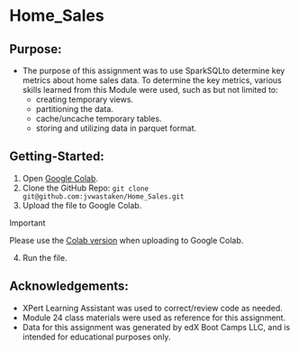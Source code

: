 # Home_Sales

## Purpose:
- The purpose of this assignment was to use SparkSQLto determine key metrics about home sales data. To determine the key metrics, various skills learned from this Module were used, such as but not limited to:
    - creating temporary views.
    - partitioning the data.
    - cache/uncache temporary tables.
    - storing and utilizing data in parquet format.


## Getting-Started:
1. Open [Google Colab](https://colab.research.google.com/).
2. Clone the GitHub Repo: `git clone git@github.com:jvwastaken/Home_Sales.git`
3. Upload the file to Google Colab.
> [!IMPORTANT] 
> Please use the [Colab version](Starter_Code/Home_Sales_starter_code_colab.ipynb) when uploading to Google Colab.
4. Run the file.

## Acknowledgements:
- XPert Learning Assistant was used to correct/review code as needed.
- Module 24 class materials were used as reference for this assignment.
- Data for this assignment was generated by edX Boot Camps LLC, and is intended for educational purposes only.

